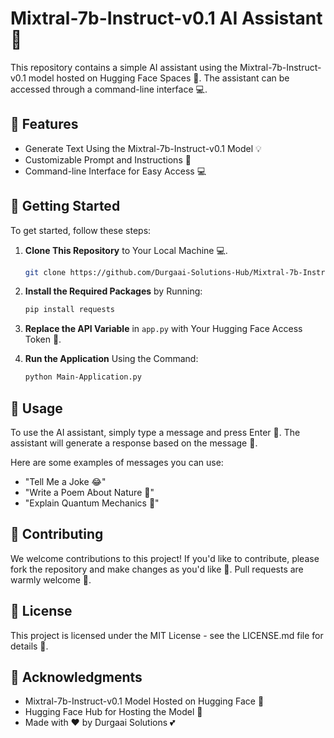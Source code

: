 # Mixtral-7b-Instruct-v0.1 AI Assistant 🤖

This repository contains a simple AI assistant using the Mixtral-7b-Instruct-v0.1 model hosted on Hugging Face Spaces 🚀. The assistant can be accessed through a command-line interface 💻.

## 🎉 Features

- Generate Text Using the Mixtral-7b-Instruct-v0.1 Model 💡
- Customizable Prompt and Instructions 📝
- Command-line Interface for Easy Access 💻

## 🚀 Getting Started

To get started, follow these steps:

1. **Clone This Repository** to Your Local Machine 💻.
   ```bash
   git clone https://github.com/Durgaai-Solutions-Hub/Mixtral-7b-Instruct-v0.1
   ```

2. **Install the Required Packages** by Running:
   ```bash
   pip install requests
   ```

3. **Replace the API Variable** in `app.py` with Your Hugging Face Access Token 🔑.

4. **Run the Application** Using the Command:
   ```bash
   python Main-Application.py
   ```

## 💬 Usage

To use the AI assistant, simply type a message and press Enter 💬. The assistant will generate a response based on the message 🤔.

Here are some examples of messages you can use:

- "Tell Me a Joke 😂"
- "Write a Poem About Nature 🌳"
- "Explain Quantum Mechanics 🤯"

## 🤝 Contributing

We welcome contributions to this project! If you'd like to contribute, please fork the repository and make changes as you'd like 📝. Pull requests are warmly welcome 🤝.

## 📝 License

This project is licensed under the MIT License - see the LICENSE.md file for details 📝.

## 🙏 Acknowledgments

- Mixtral-7b-Instruct-v0.1 Model Hosted on Hugging Face 🤖
- Hugging Face Hub for Hosting the Model 🚀
- Made with ❤️ by Durgaai Solutions 💕
